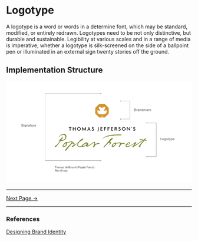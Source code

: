 # Logotype

A logotype is a word or words in a determine font, which may be standard, modified, or entirely redrawn. Logotypes need to be not only distinctive, but durable and sustainable. Legibility at various scales and in a range of media is imperative, whether a logotype is silk-screened on the side of a ballpoint pen or illuminated in an external sign twenty stories off the ground.

## Implementation Structure

<img src="../assets/images/logotype-structure.png" width="600"/>

<hr/>

[Next Page ->](./index.md)

<hr/>

### References

[Designing Brand Identity](https://www.designingbrandidentity.info)
